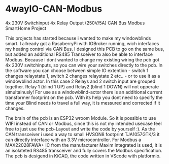 # 4wayIO-CAN-Modbus
4x 230V Switchinput 4x Relay Output (250V/5A) CAN Bus Modbus SmartHome Project

This projects has started because i wanted to make my windowblinds smart. I allready got a RaspberryPi with IOBroker running, wich interfaces my heating control via CAN Bus. 
I designed this PCB to go on the same bus, but added an additional RS485 Transceiver to also be able to interface Modbus.
Because i dont wanted to change my existing wiring the pcb got 4x 230V switchinputs, so you can wire your switches directly to the pcb. In the software you can choose between simple IO extention - switch 1 changes relaystate 1, switch 2 changes relaystate 2 etc.. - or to use it as a windowblind actor. In this case 2 Relays and 2 switch input are grouped together. Relay 1 (blind 1 UP) and Relay2 (blind 1 DOWN) will not opperate simultainusly! For use as a windowblind-actor there is an additional current transformer footprint on the pcb. With its help you dont need to specify the time your Blind needs to travel a full way, it is messured and corrected if it changes.

The brain of the pcb is an ESP32 wroom Module. So it is possible to use WIFI instead of CAN or Modbus, since this is not my intended usecase feel free to just use the pcb-Layout and write the code by yourself :). 
As the CAN transceiver i used a way to small HVSON8 footprint TJA1057GTK/3 it can directly interface with an 3.3V microcontroller. For Modbus a MAX22028FAWA+ IC from the manufacturer Maxim Integrated is used, it is an isolateted RS485 transceiver and fully covers the Modbus specification.
The pcb is desigend in KiCAD, the code written in VScode with platformio.
